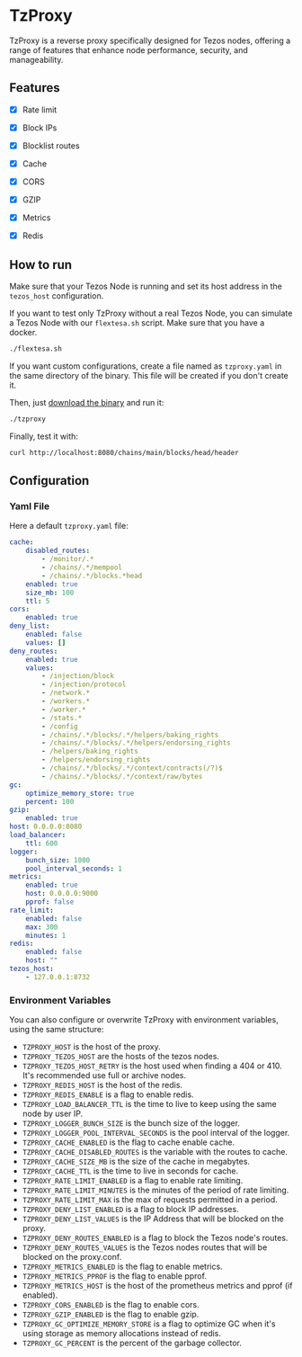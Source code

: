 # TzProxy

TzProxy is a reverse proxy specifically designed for Tezos nodes, offering a range of features that enhance node performance, security, and manageability.

## Features

- [x] Rate limit
- [x] Block IPs
- [x] Blocklist routes
- [x] Cache
- [x] CORS
- [x] GZIP
- [x] Metrics
- [x] Redis


## How to run

Make sure that your Tezos Node is running and set its host address in the `tezos_host` configuration.

If you want to test only TzProxy without a real Tezos Node, you can simulate a Tezos Node with our `flextesa.sh` script. Make sure that you have a docker.

```bash
./flextesa.sh
```

If you want custom configurations, create a file named as `tzproxy.yaml` in the same directory of the binary. This file will be created if you don't create it.

Then, just [download the binary](https://github.com/marigold-dev/tzproxy/releases) and run it:
```bash
./tzproxy
```

Finally, test it with:
```bash
curl http://localhost:8080/chains/main/blocks/head/header
```

## Configuration

### Yaml File
Here a default `tzproxy.yaml` file:

```yaml
cache:
    disabled_routes:
        - /monitor/.*
        - /chains/.*/mempool
        - /chains/.*/blocks.*head
    enabled: true
    size_mb: 100
    ttl: 5
cors:
    enabled: true
deny_list:
    enabled: false
    values: []
deny_routes:
    enabled: true
    values:
        - /injection/block
        - /injection/protocol
        - /network.*
        - /workers.*
        - /worker.*
        - /stats.*
        - /config
        - /chains/.*/blocks/.*/helpers/baking_rights
        - /chains/.*/blocks/.*/helpers/endorsing_rights
        - /helpers/baking_rights
        - /helpers/endorsing_rights
        - /chains/.*/blocks/.*/context/contracts(/?)$
        - /chains/.*/blocks/.*/context/raw/bytes
gc:
    optimize_memory_store: true
    percent: 100
gzip:
    enabled: true
host: 0.0.0.0:8080
load_balancer:
    ttl: 600
logger:
    bunch_size: 1000
    pool_interval_seconds: 1
metrics:
    enabled: true
    host: 0.0.0.0:9000
    pprof: false
rate_limit:
    enabled: false
    max: 300
    minutes: 1
redis:
    enabled: false
    host: ""
tezos_host:
    - 127.0.0.1:8732
```

### Environment Variables

You can also configure or overwrite TzProxy with environment variables, using the same structure:


- `TZPROXY_HOST` is the host of the proxy.
- `TZPROXY_TEZOS_HOST` are the hosts of the tezos nodes.
- `TZPROXY_TEZOS_HOST_RETRY` is the host used when finding a 404 or 410. It's recommended use full or archive nodes.
- `TZPROXY_REDIS_HOST` is the host of the redis.
- `TZPROXY_REDIS_ENABLE` is a flag to enable redis.
- `TZPROXY_LOAD_BALANCER_TTL` is the time to live to keep using the same node by user IP.
- `TZPROXY_LOGGER_BUNCH_SIZE` is the bunch size of the logger.
- `TZPROXY_LOGGER_POOL_INTERVAL_SECONDS` is the pool interval of the logger.
- `TZPROXY_CACHE_ENABLED` is the flag to cache enable cache.
- `TZPROXY_CACHE_DISABLED_ROUTES` is the variable with the routes to cache.
- `TZPROXY_CACHE_SIZE_MB` is the size of the cache in megabytes.
- `TZPROXY_CACHE_TTL` is the time to live in seconds for cache.
- `TZPROXY_RATE_LIMIT_ENABLED` is a flag to enable rate limiting.
- `TZPROXY_RATE_LIMIT_MINUTES` is the minutes of the period of rate limiting. 
- `TZPROXY_RATE_LIMIT_MAX` is the max of requests permitted in a period.
- `TZPROXY_DENY_LIST_ENABLED` is a flag to block IP addresses.
- `TZPROXY_DENY_LIST_VALUES` is the IP Address that will be blocked on the proxy.
- `TZPROXY_DENY_ROUTES_ENABLED` is a flag to block the Tezos node's routes. 
- `TZPROXY_DENY_ROUTES_VALUES` is the Tezos nodes routes that will be blocked on the proxy.conf.
- `TZPROXY_METRICS_ENABLED` is the flag to enable metrics.
- `TZPROXY_METRICS_PPROF` is the flag to enable pprof.
- `TZPROXY_METRICS_HOST` is the host of the prometheus metrics and pprof (if enabled).
- `TZPROXY_CORS_ENABLED` is the flag to enable cors.
- `TZPROXY_GZIP_ENABLED` is the flag to enable gzip.
- `TZPROXY_GC_OPTIMIZE_MEMORY_STORE` is a flag to optimize GC when it's using storage as memory allocations instead of redis.
- `TZPROXY_GC_PERCENT` is the percent of the garbage collector.

